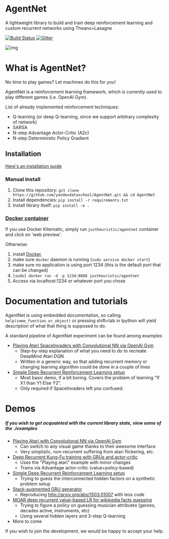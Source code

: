 # AgentNet

A lightweight library to build and train deep reinforcement learning and custom recurrent networks using Theano+Lasagne

[![Build Status](https://travis-ci.org/yandexdataschool/AgentNet.svg?branch=master)](https://travis-ci.org/yandexdataschool/AgentNet)
[![Gitter](https://badges.gitter.im/yandexdataschool/AgentNet.svg)](https://gitter.im/yandexdataschool/AgentNet?utm_source=badge&utm_medium=badge&utm_campaign=pr-badge&utm_content=body_badge)


![img](https://cs.hse.ru/mirror/pubs/share/thumb/150729584:c570x570+185+148:r150x150!)

# What is AgentNet?

No time to play games? Let machines do this for you!

AgentNet is a reinforcement learning framework, 
which is currently used to play different games (i.e. OpenAI Gym).

List of already implemented reinforcement techniques:
- Q-learning (or deep Q-learning, since we support arbitrary complexity of network)
- SARSA
- N-step Advantage Actor-Critic (A2c)
- N-step Deterministic Policy Gradient



## Installation

[Here's an installation guide](https://github.com/yandexdataschool/AgentNet/wiki/Installing-AgentNet)

### Manual install

1. Clone this repository: `git clone https://github.com/yandexdataschool/AgentNet.git && cd AgentNet`
2. Install dependencies: `pip install -r requirements.txt`
3. Install library itself: `pip install -e .`

### [Docker container](https://hub.docker.com/r/justheuristic/agentnet/)

If you use Docker Kitematic, simply run `justheuristic/agentnet` container and click on 'web preview'.

Otherwise: 
1. install [Docker](http://docs.docker.com/installation/),
2. make sure `docker` daemon is running (`sudo service docker start`)
3. make sure no application is using port 1234 (this is the default port that can be changed)
4. `[sudo] docker run -d -p 1234:8888 justheuristic/agentnet`
5. Access via localhost:1234 or whatever port you chose
  


# Documentation and tutorials
AgentNet is using embedded documentation, so calling `help(some_function_or_object)` or pressing shift+tab in Ipython will yield description of what that thing is supposed to do.

A standard pipeline of AgentNet experiment can be found among examples
* [Playing Atari SpaceInvaders with Convolutional NN via OpenAI Gym](https://github.com/yandexdataschool/AgentNet/blob/master/examples/Playing%20Atari%20with%20Deep%20Reinforcement%20Learning%20%28OpenAI%20Gym%29.ipynb)
  * Step-by-step explanation of what you need to do to recreate DeepMind Atari DQN
  * Written in a generic way, so that adding recurrent memory or changing learning algorithm could be done in a couple of lines
* [Simple Deep Recurrent Reinforcement Learning setup](https://github.com/yandexdataschool/AgentNet/blob/master/examples/Basic%20tutorial%20on%20Boolearn%20Reasoning%20problem.ipynb)
  * Most basic demo, if a bit boring. Covers the problem of learning "If X1 than Y1 Else Y2".
  * Only required if SpaceInvaders left you confused.



# Demos

##### If you wish to get acquainted with the current library state, view some of the ./examples
* [Playing Atari with Convolutional NN via OpenAI Gym](https://github.com/yandexdataschool/AgentNet/blob/master/examples/Playing%20Atari%20with%20Deep%20Reinforcement%20Learning%20%28OpenAI%20Gym%29.ipynb)
  * Can switch to any visual game thanks to their awesome interface
  * Very simplistic, non-recurrent suffering from atari flickering, etc.
* [Deep Recurrent Kung-Fu training with GRUs and actor-critic](https://github.com/yandexdataschool/AgentNet/blob/master/examples/Deep%20Kung-Fu%20with%20GRUs%20and%20A2c%20algorithm%20%28OpenAI%20Gym%29.ipynb)
  * Uses the "Playing atari" example with minor changes
  * Trains via Advantage actor-critic (value+policy-based)
* [Simple Deep Recurrent Reinforcement Learning setup](https://github.com/yandexdataschool/AgentNet/blob/master/examples/Basic%20tutorial%20on%20Boolearn%20Reasoning%20problem.ipynb)
  * Trying to guess the interconnected hidden factors on a synthetic problem setup
* [Stack-augmented GRU generator](https://github.com/yandexdataschool/AgentNet/blob/master/examples/Stack%20RNN%20for%20formal%20sequence%20modelling.ipynb)
  * Reproducing http://arxiv.org/abs/1503.01007 with less code
* [MOAR deep recurrent value-based LR for wikipedia facts guessing](https://github.com/yandexdataschool/AgentNet/blob/master/examples/Advanced%20MDP%20tools%20and%20wikicat.ipynb)
  * Trying to figure a policy on guessing musician attributes (genres, decades active, instruments, etc)
  * Using several hidden layers and 3-step Q-learning
* More to come


If you wish to join the development, we would be happy to accept your help. 



